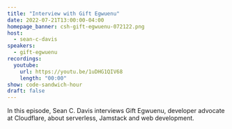 ```yaml
---
title: "Interview with Gift Egwuenu"
date: 2022-07-21T13:00:00-04:00
homepage_banner: csh-gift-egwuenu-072122.png
host:
  - sean-c-davis
speakers:
  - gift-egwuenu
recordings:
  youtube:
    url: https://youtu.be/1uDHG1QIV68
    length: "00:00"
show: code-sandwich-hour
draft: false
---
```


In this episode, Sean C. Davis interviews Gift Egwuenu, developer advocate at Cloudflare, about serverless, Jamstack and web development.
